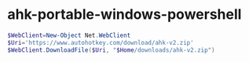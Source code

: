 # ahk-portable-windows-powershell
```powershell
$WebClient=New-Object Net.WebClient
$Uri='https://www.autohotkey.com/download/ahk-v2.zip'
$WebClient.DownloadFile($Uri, "$Home/downloads/ahk-v2.zip")
```
